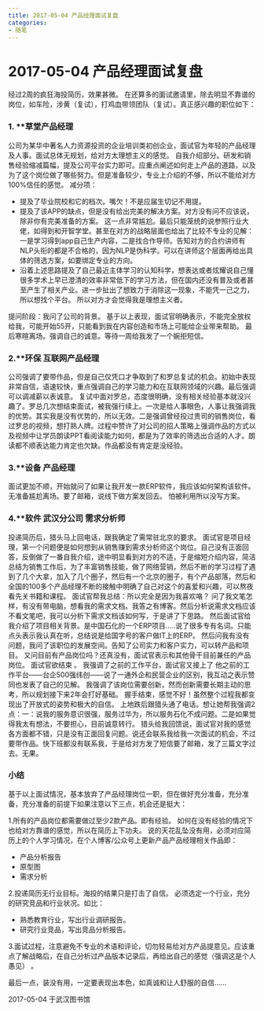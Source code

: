 ```yaml
---
title: 2017-05-04 产品经理面试复盘
categories: 
- 随笔
---
```

# 2017-05-04 产品经理面试复盘

经过2周的疯狂海投简历，效果甚微。 
在还算多的面试邀请里，除去明显不靠谱的岗位，如车险，涉黄（复试），打鸡血带领团队（复试）。真正感兴趣的职位如下： 

### 1. **草堂产品经理

公司为某华中著名人力资源投资的企业培训类初创企业，面试官为年轻的产品经理及人事。面试总体无规划，给对方太理想主义的感觉。 
自我介绍部分。研发和销售经验缩减篇幅，提及公司平台实力即可。应重点阐述如何走上产品的道路，以及为了这个岗位做了哪些努力。但是准备较少，专业上介绍的不够，所以不能给对方100%信任的感觉。
减分项： 

- 提及了毕业院校和它的档次。嘴欠！不是应届生切记不用提。 
- 提及了该APP的缺点，但是没有给出完美的解决方案。对方没有问不应该说，除非你有完美准备的方案。 
这一点非常尴尬。最后只能笼统的说参照行业大佬，如得到和开智学堂。甚至在对方的战略层面也给出了比较不专业的见解：一是学习得到app自己生产内容，二是找合作导师。告知对方的合约讲师有NLP头衔的都是不合格的，因为NLP是伪科学。可以在讲师这个层面再给出具体的筛选方案，如要绑定专业的方向。 
- 沿着上述思路提及了自己最近主体学习的认知科学，想表达或者炫耀说自己懂很多学术上早已澄清的效率非常低下的学习方法，但在国内还没有普及或者甚至产生了相关产业。进一步扯出了想致力于消除这一现象，不能凭一己之力，所以想找个平台。
所以对方才会觉得我是理想主义者。 

提问阶段：我问了公司的背景。 
基于以上表现，面试官明确表示，不能完全放权给我，可能开始55开，只能看到我在内容创造和市场上可能给企业带来帮助。 
最后寒暄离场。强调自己的诚意。等待一周给我发了一个婉拒短信。 

### 2.**环保 互联网产品经理
公司强调了要带作品，但是自己仅凭口才争取到了和罗总复试的机会。初始中表现非常自信，语速较快，重点强调自己的学习能力和在互联网领域的兴趣。最后强调可以调减薪以表诚意。 
复试中面对罗总，态度很明确，没有相关经验基本就没兴趣了。罗总几次想结束面试，被我强行续上。一次是给人事眼色，人事让我强调我的优势。其实我是没有优势的，所以无效。二是强调曾经投过贵司的销售岗位，看过罗总的视频，想打熟人牌。过程中赞许了对公司的招人策略上强调作品的方式以及视频中让学员朗读PPT看阅读能力如何，都是为了效率的筛选出合适的人才。朗读都不顺表达能力肯定也欠缺。作品都没有肯定是没经验。 

### 3.**设备 产品经理
面试更加不顺，开始就问了如果让我开发一款ERP软件，我应该如何架构该软件。无准备尴尬离场。要了邮箱，说线下做方案发回去。 
怕被利用所以没写方案。 

### 4.**软件 武汉分公司 需求分析师
投递简历后，猎头马上回电话，跟我确定了需常驻北京的要求。 
面试官是项目经理，第一个问题便是如何想到从销售赚到需求分析师这个岗位。自己没有正面回答，反倒做了一番自我介绍，途中明显看到对方的不适，于是缩短介绍内容，简洁总结为销售工作后，为了丰富销售技能，做了网络营销，然后不断的学习过程了遇到了几个大拿，加入了几个圈子，然后有一个北京的圈子，有个产品部落，然后和全国的100多个产品经理不断的接触中明确了自己对这个的喜爱和兴趣，可以熬夜看先关书籍和课程。 
面试官帮我总结：所以完全是因为我喜欢咯？ 
问了我文笔怎样，有没有带电脑，想看我的需求文档。我答之有博客。然后分析说需求文档应该不看文笔吧，我可以分析下需求文档该如何写，于是讲了下思路。 
然后面试官给我介绍了项目相关背景。是中国石化的一个ERP项目.....说了很多专有名词。只能点头表示我认真在听，总结说是给国字号的客户做IT上的ERP。 
然后问我有没有问题，我问了该职位的发展空间。告知了公司实力和客户实力，可以转产品和项目。 
又问目前有产品岗位吗？还真没有，面试官表示和其他骨干目前兼任的产品岗位。 
面试官欲结束 。
我强调了之前的工作平台，面试官又接上了 他之前的工作平台——台企500强纬创——说了一通外企和民营企业的区别，我互动之表示赞同也发表了自己的见解。 
我强调了该岗位需要创新，然而创新需要长期主动的思考，所以规划接下来2年会打好基础。 
握手结束，感觉不好！虽然整个过程我都变现出了开放式的姿势和极大的自信。 
上地跌后跟猎头通了电话。想让她帮我强调2点：一：说我的服务意识很强，服务过华为，所以服务石化不成问题。二是如果觉得我太有想法，不要担心，目前诚意转行。 
猎头给我回馈说，面试官对我的感觉各方面都不错，只是没有正面回复问题。说还会联系我给我一次面试的机会，不过要带作品。快下班都没有联系我，于是给对方发了短信要了邮箱，发了三篇文字过去。无果。 

### 小结
基于以上面试情况，基本放弃了产品经理岗位一职，但在做好充分准备，充分准备，充分准备的前提下如果注意以下三点，机会还是挺大： 

1.所有的产品岗位都需要做过至少2款产品。即有经验。 如何在没有经验的情况下也给对方靠谱的感觉，所以在简历上下功夫。 说的天花乱坠没有用，必须对应简历上的个人学习情况，在个人博客/公众号上更新产品产品经理相关作品即： 

- 产品分析报告 
- 原型图 
- 需求分析 

2.投递简历无行业目标。海投的结果只是打击了自信。 必须选定一个行业，充分的研究竞品和行业状况。如比：
 
- 熟悉教育行业，写出行业调研报告。 
- 研究行业竞品，写出竞品分析报告。 

3.面试过程，注意避免不专业的术语和评论，切勿轻易给对方产品提意见。应该重点了解战略后，在自己分析过产品版本记录后，再给出自己的感觉（强调这是个人愚见） 。

最后一点，装没有用，一定要表现出本色，如真诚和让人舒服的自信……

2017-05-04 于武汉图书馆

